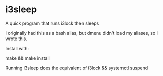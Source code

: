 # i3sleep
A quick program that runs i3lock then sleeps

I originally had this as a bash alias, but dmenu didn't load my aliases, so I wrote this. 

Install with: 

make && make install

Running i3sleep does the equivalent of i3lock && systemctl suspend
